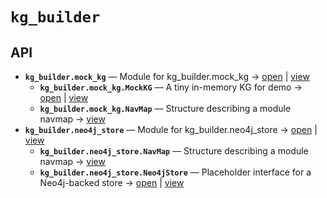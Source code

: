 # `kg_builder`

<!-- START doctoc generated TOC please keep comment here to allow auto update -->
<!-- END doctoc generated TOC please keep comment here to allow auto update -->

## API
- **`kg_builder.mock_kg`** — Module for kg_builder.mock_kg → [open](./mock_kg.py:1:1) | [view](https://github.com/paul-heyse/kgfoundry/blob/88ccab0c57ccecf30fc5b8829a70ebdc05634b35/src/kg_builder/mock_kg.py#L1)
  - **`kg_builder.mock_kg.MockKG`** — A tiny in-memory KG for demo → [open](./mock_kg.py:31:1) | [view](https://github.com/paul-heyse/kgfoundry/blob/88ccab0c57ccecf30fc5b8829a70ebdc05634b35/src/kg_builder/mock_kg.py#L31-L57)
  - **`kg_builder.mock_kg.NavMap`** — Structure describing a module navmap → [view](https://github.com/paul-heyse/kgfoundry/blob/88ccab0c57ccecf30fc5b8829a70ebdc05634b35/src/kgfoundry_common/navmap_types.py#L38-L51)
- **`kg_builder.neo4j_store`** — Module for kg_builder.neo4j_store → [open](./neo4j_store.py:1:1) | [view](https://github.com/paul-heyse/kgfoundry/blob/88ccab0c57ccecf30fc5b8829a70ebdc05634b35/src/kg_builder/neo4j_store.py#L1)
  - **`kg_builder.neo4j_store.NavMap`** — Structure describing a module navmap → [view](https://github.com/paul-heyse/kgfoundry/blob/88ccab0c57ccecf30fc5b8829a70ebdc05634b35/src/kgfoundry_common/navmap_types.py#L38-L51)
  - **`kg_builder.neo4j_store.Neo4jStore`** — Placeholder interface for a Neo4j-backed store → [open](./neo4j_store.py:31:1) | [view](https://github.com/paul-heyse/kgfoundry/blob/88ccab0c57ccecf30fc5b8829a70ebdc05634b35/src/kg_builder/neo4j_store.py#L31-L34)
